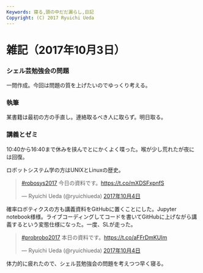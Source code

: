 ```yaml
---
Keywords: 寝る,頭の中だだ漏らし,日記
Copyright: (C) 2017 Ryuichi Ueda
---
```


# 雑記（2017年10月3日）

### シェル芸勉強会の問題

一問作成。今回は問題の質を上げたいのでゆっくり考える。

### 執筆

某書籍は最初の方の手直し。連絡取るべき人に取らず。明日取る。

### 講義とゼミ

10:40から16:40まで休みを挟んでとにかくよく喋った。喉が少し荒れたが夜には回復。


ロボットシステム学の方はUNIXとLinuxの歴史。


<blockquote class="twitter-tweet" data-lang="ja"><p lang="ja" dir="ltr"><a href="https://twitter.com/hashtag/robosys2017?src=hash&amp;ref_src=twsrc%5Etfw">#robosys2017</a> 今日の資料です。<a href="https://t.co/mXDSFxpnfS">https://t.co/mXDSFxpnfS</a></p>&mdash; Ryuichi Ueda (@ryuichiueda) <a href="https://twitter.com/ryuichiueda/status/915388427587117061?ref_src=twsrc%5Etfw">2017年10月4日</a></blockquote> <script async src="//platform.twitter.com/widgets.js" charset="utf-8"></script>

確率ロボティクスの方も講義資料をGitHubに置くことにした。Jupyter notebook様様。ライブコーディングしてコードを書いてGitHubに上げながら講義するという変態仕様になった。一度、SLが走った。

<blockquote class="twitter-tweet" data-lang="ja"><p lang="ja" dir="ltr"><a href="https://twitter.com/hashtag/probrobo2017?src=hash&amp;ref_src=twsrc%5Etfw">#probrobo2017</a> 本日の資料です。<a href="https://t.co/aFFrDmKUIm">https://t.co/aFFrDmKUIm</a></p>&mdash; Ryuichi Ueda (@ryuichiueda) <a href="https://twitter.com/ryuichiueda/status/915427731101192192?ref_src=twsrc%5Etfw">2017年10月4日</a></blockquote> <script async src="//platform.twitter.com/widgets.js" charset="utf-8"></script>

体力的に疲れたので、シェル芸勉強会の問題を考えつつ早く寝る。
